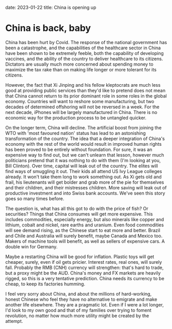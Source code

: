 date: 2023-01-22
title: China is opening up

# China is back, baby
China has been hurt by Covid.
The response of the national government has been a catastrophe, 
and the capabilities of the healthcare sector in China have been shown to 
be extremely feeble, both the capability of developing vaccines, and the 
ability of the country to deliver healthcare to its citizens.
Dictators are usually much more concerned about spending money
to maximize the tax rake than on making life longer or more tolerant for its
citizens. 

However, the fact that Xi Jinping and his fellow kleptocrats are much 
less good at providing public services than they'd like to pretend does not mean that China cannot return to its prior dominant role in some roles in the global economy. 
Countries will want to reshore some manufacturing, but two decades of
determined offshoring will not be reversed in a week. 
For the next decade, iPhones will be largely manufactured in China. 
There is no economic way for the production process to be 
untangled quicker.

On the longer term, China will decline. The artificial boost from joining
the WTO with 'most favoured nation' status has lead to an astonishing 
transformation of the country. 
The idea that a deeper integration of China's economy with the rest of the world
would result in improved human rights has been proved to be entirely 
without foundation. For sure, it was an expensive way to find out,
but we can't unlearn that lesson, however much politicians pretend 
that it was nothing to do with them (I'm looking at you, Bill Clinton).
Over time, capital will leak out of the country. The elites will find ways 
of smuggling it out. Their kids all attend US Ivy League colleges already.
It won't take them long to work something out.
As Xi gets old and frail, his lieutenants will get bolder and grab more of the pie
for themselves and their children, and their mistresses children.
More saving will leak out of productive investment and into Swiss bank accounts.
We've seen this story goes so many times before.

The question is, what has all this got to do with the price of fish? Or securities?
Things that China consumes will get more expensive. This includes commodities, especially energy, but also minerals like copper and lithium, cobalt and nickel, rare earths and uranium. Even food commodities will see demand rising, as 
the Chinese start to eat more and better. Brazil and Chile and Australia
will surely benefit, maybe Canada and Mexico too. 
Makers of machine tools will benefit, as well as sellers of expensive cars.
A double win for Germany. 

Maybe a restarting China will be good for inflation. Plastic toys will get cheaper, 
surely, even if oil gets pricier. Interest rates, real ones, will surely fall.
Probably the RMB (CNH) currency will strengthen: that's hard to trade, 
but a proxy might be the AUD. China's money and FX markets are heavily 
rigged, so this is a very tentative prediction. China needs its currency 
to be cheap, to keep its factories humming.

I feel very sorry about China, and about the millions of hard-working, honest
Chinese who feel they have no alternative to emigrate and make another life elsewhere. They are a pragmatic lot. Even if I were a lot longer, I'd look to my own
good and that of my families over trying to foment revolution, 
no matter how much more utility might be created by the attempt.